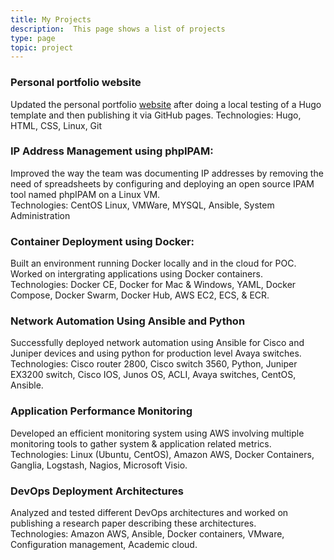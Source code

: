 ```yaml
---
title: My Projects
description:  This page shows a list of projects
type: page
topic: project
---
```


### Personal portfolio website 
Updated the personal portfolio [website](https://rahulgadre.com) after doing a local testing of a Hugo template and then publishing it via GitHub pages.
Technologies: Hugo, HTML, CSS, Linux, Git

### IP Address Management using phpIPAM:
Improved the way the team was documenting IP addresses by removing the need of spreadsheets by configuring and deploying an open source IPAM tool named phpIPAM on a Linux VM. \
Technologies: CentOS Linux, VMWare, MYSQL, Ansible, System Administration

### Container Deployment using Docker:
Built an environment running Docker locally and in the cloud for POC.
Worked on intergrating applications using Docker containers. \
Technologies: Docker CE, Docker for Mac & Windows, YAML, Docker Compose,
Docker Swarm, Docker Hub, AWS EC2, ECS, & ECR.

### Network Automation Using Ansible and Python
Successfully deployed network automation using Ansible for Cisco and Juniper
devices and using python for production level Avaya switches. \
Technologies: Cisco router 2800, Cisco switch 3560, Python, Juniper EX3200
switch, Cisco IOS, Junos OS, ACLI, Avaya switches, CentOS, Ansible.

### Application Performance Monitoring
Developed an efficient monitoring system using AWS involving multiple monitoring
tools to gather system & application related metrics. \
Technologies: Linux (Ubuntu, CentOS), Amazon AWS, Docker Containers, Ganglia,
 Logstash, Nagios, Microsoft Visio.

### DevOps Deployment Architectures
Analyzed and tested different DevOps architectures and worked on publishing a
research paper describing these architectures. \
Technologies: Amazon AWS, Ansible, Docker containers, VMware, Configuration
  management, Academic cloud.
